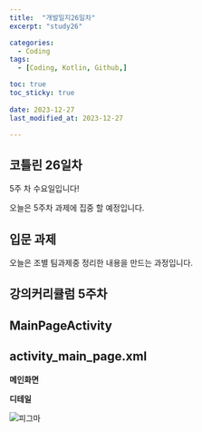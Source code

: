 ```yaml
---
title:  "개발일지26일차" 
excerpt: "study26"

categories:
  - Coding
tags:
  - [Coding, Kotlin, Github,]

toc: true
toc_sticky: true
 
date: 2023-12-27
last_modified_at: 2023-12-27

---
```



## 코틀린 26일차

5주 차 수요일입니다!

오늘은 5주차 과제에 집중 할 예정입니다.



##  입문 과제

오늘은 조별 팀과제중 정리한 내용을 만드는 과정입니다.


## 강의커리큘럼 5주차

## MainPageActivity



  ## activity_main_page.xml


    
**메인화면**



**디테일**




![피그마](https://github.com/hyunparrot/hyunparrot.github.io/assets/148528251/2a3fde29-215d-49c4-ac7a-f10d26babe69)

